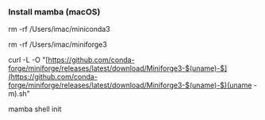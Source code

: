 ### Install mamba (macOS)

rm -rf /Users/imac/miniconda3

rm -rf /Users/imac/miniforge3 

curl -L -O "[https://github.com/conda-forge/miniforge/releases/latest/download/Miniforge3-$(uname)-$](https://github.com/conda-forge/miniforge/releases/latest/download/Miniforge3-$(uname)-$)(uname -m).sh"

mamba shell init
